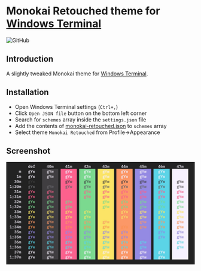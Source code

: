 # Monokai Retouched theme for [Windows Terminal](https://github.com/microsoft/terminal)

![GitHub](https://img.shields.io/github/license/li-shangru/windows-terminal-monokai-retouched)

## Introduction

A slightly tweaked Monokai theme for [Windows Terminal](https://github.com/microsoft/terminal).

## Installation

* Open Windows Terminal settings (`Ctrl+,`)
* Click `Open JSON file` button on the bottom left corner
* Search for `schemes` array inside the `settings.json` file
* Add the contents of [monokai-retouched.json](./monokai-retouched.json) to `schemes` array
* Select theme `Monokai Retouched` from Profile->Appearance

## Screenshot

![Monokai Retouched theme for Windows Terminal](/screenshot.jpg)

